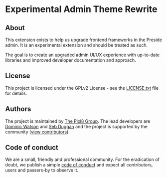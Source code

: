 # Experimental Admin Theme Rewrite

## About

This extension exists to help us upgrade frontend frameworks in the Preside admin. It is an experimental extension
and should be treated as such.

The goal is to create an upgraded admin UI/UX experience with up-to-date libraries and improved developer documentation and approach.

## License

This project is licensed under the GPLv2 License - see the [LICENSE.txt](https://github.com/pixl8/preside-ext-admin-theme-experimental/blob/stable/LICENSE.txt) file for details.

## Authors

The project is maintained by [The Pixl8 Group](https://www.pixl8.co.uk). The lead developers are [Dominic Watson](https://github.com/DominicWatson) and [Seb Duggan](https://github.com/SebDuggan) and the project is supported by the community ([view contributors](https://github.com/pixl8/preside-ext-admin-theme-experimental/graphs/contributors)).

## Code of conduct

We are a small, friendly and professional community. For the eradication of doubt, we publish a simple [code of conduct](https://github.com/pixl8/preside-ext-admin-theme-experimental/blob/stable/CODE_OF_CONDUCT.md) and expect all contributors, users and passers-by to observe it.
